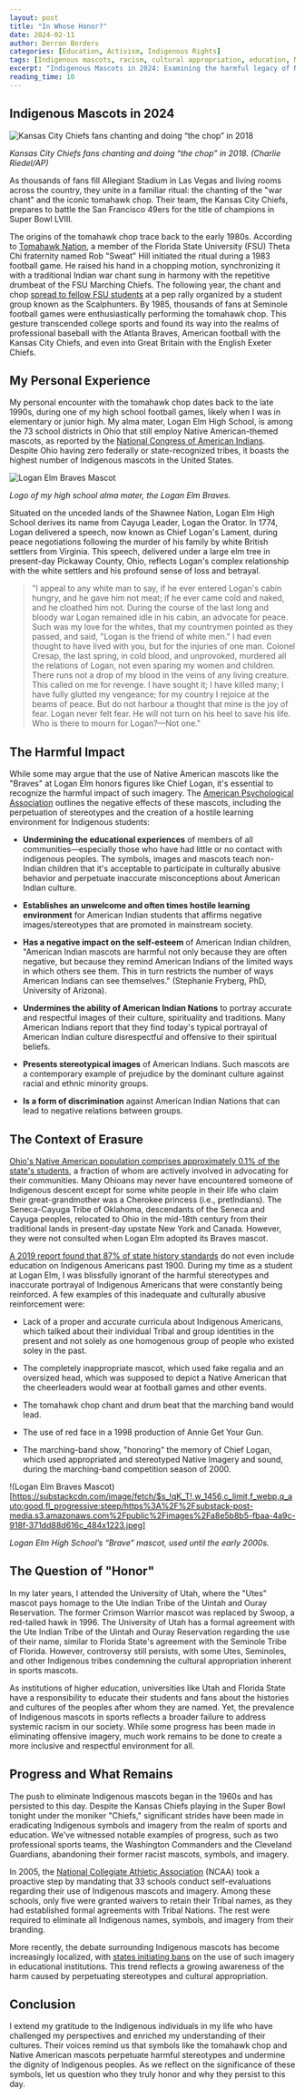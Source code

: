 ```yaml
---
layout: post
title: "In Whose Honor?"
date: 2024-02-11
author: Derron Borders
categories: [Education, Activism, Indigenous Rights]
tags: [Indigenous mascots, racism, cultural appropriation, education, Native American]
excerpt: "Indigenous Mascots in 2024: Examining the harmful legacy of Native American imagery in sports and education, from the tomahawk chop to school mascots in Ohio."
reading_time: 10
---
```


## Indigenous Mascots in 2024

![Kansas City Chiefs fans chanting and doing “the chop” in 2018](https://substackcdn.com/image/fetch/$s_!xV9Z!,w_1456,c_limit,f_webp,q_auto:good,fl_progressive:steep/https%3A%2F%2Fsubstack-post-media.s3.amazonaws.com%2Fpublic%2Fimages%2Fb86fd2c1-960f-4dfb-b922-0813e234748e_800x534.png)

*Kansas City Chiefs fans chanting and doing “the chop” in 2018. (Charlie Riedel/AP)*

As thousands of fans fill Allegiant Stadium in Las Vegas and living rooms across the country, they unite in a familiar ritual: the chanting of the "war chant" and the iconic tomahawk chop. Their team, the Kansas City Chiefs, prepares to battle the San Francisco 49ers for the title of champions in Super Bowl LVIII.

The origins of the tomahawk chop trace back to the early 1980s. According to [Tomahawk Nation](https://www.tomahawknation.com/2012/5/1/2991946/the-real-story-of-how-the-seminole-war-chant-was-started), a member of the Florida State University (FSU) Theta Chi fraternity named Rob "Sweat" Hill initiated the ritual during a 1983 football game. He raised his hand in a chopping motion, synchronizing it with a traditional Indian war chant sung in harmony with the repetitive drumbeat of the FSU Marching Chiefs. The following year, the chant and chop [spread to fellow FSU students](https://www.nolefan.org/barnes/barnes07.html) at a pep rally organized by a student group known as the Scalphunters. By 1985, thousands of fans at Seminole football games were enthusiastically performing the tomahawk chop. This gesture transcended college sports and found its way into the realms of professional baseball with the Atlanta Braves, American football with the Kansas City Chiefs, and even into Great Britain with the English Exeter Chiefs.

## My Personal Experience

My personal encounter with the tomahawk chop dates back to the late 1990s, during one of my high school football games, likely when I was in elementary or junior high. My alma mater, Logan Elm High School, is among the 73 school districts in Ohio that still employ Native American-themed mascots, as reported by the [National Congress of American Indians](https://infogram.com/native-mascots-in-ohio-1ho16voxxk7rx4n). Despite Ohio having zero federally or state-recognized tribes, it boasts the highest number of Indigenous mascots in the United States.

![Logan Elm Braves Mascot](https://substackcdn.com/image/fetch/$s_!7_zw!,w_1456,c_limit,f_webp,q_auto:good,fl_progressive:steep/https%3A%2F%2Fsubstack-post-media.s3.amazonaws.com%2Fpublic%2Fimages%2F9239b3b8-2e9f-4567-a7c3-fb127da301a2_502x502.jpeg)

*Logo of my high school alma mater, the Logan Elm Braves.*

Situated on the unceded lands of the Shawnee Nation, Logan Elm High School derives its name from Cayuga Leader, Logan the Orator. In 1774, Logan delivered a speech, now known as Chief Logan's Lament, during peace negotiations following the murder of his family by white British settlers from Virginia. This speech, delivered under a large elm tree in present-day Pickaway County, Ohio, reflects Logan's complex relationship with the white settlers and his profound sense of loss and betrayal.

> "I appeal to any white man to say, if he ever entered Logan's cabin hungry, and he gave him not meat; if he ever came cold and naked, and he cloathed him not. During the course of the last long and bloody war Logan remained idle in his cabin, an advocate for peace. Such was my love for the whites, that my countrymen pointed as they passed, and said, "Logan is the friend of white men." I had even thought to have lived with you, but for the injuries of one man. Colonel Cresap, the last spring, in cold blood, and unprovoked, murdered all the relations of Logan, not even sparing my women and children. There runs not a drop of my blood in the veins of any living creature. This called on me for revenge. I have sought it; I have killed many; I have fully glutted my vengeance; for my country I rejoice at the beams of peace. But do not harbour a thought that mine is the joy of fear. Logan never felt fear. He will not turn on his heel to save his life. Who is there to mourn for Logan?—Not one."

## The Harmful Impact

While some may argue that the use of Native American mascots like the "Braves" at Logan Elm honors figures like Chief Logan, it's essential to recognize the harmful impact of such imagery. The [American Psychological Association](https://www.apa.org/pi/oema/resources/indian-mascots) outlines the negative effects of these mascots, including the perpetuation of stereotypes and the creation of a hostile learning environment for Indigenous students:

- **Undermining the educational experiences** of members of all communities—especially those who have had little or no contact with indigenous peoples. The symbols, images and mascots teach non-Indian children that it's acceptable to participate in culturally abusive behavior and perpetuate inaccurate misconceptions about American Indian culture.

- **Establishes an unwelcome and often times hostile learning environment** for American Indian students that affirms negative images/stereotypes that are promoted in mainstream society.

- **Has a negative impact on the self-esteem** of American Indian children, "American Indian mascots are harmful not only because they are often negative, but because they remind American Indians of the limited ways in which others see them. This in turn restricts the number of ways American Indians can see themselves." (Stephanie Fryberg, PhD, University of Arizona).

- **Undermines the ability of American Indian Nations** to portray accurate and respectful images of their culture, spirituality and traditions. Many American Indians report that they find today's typical portrayal of American Indian culture disrespectful and offensive to their spiritual beliefs.

- **Presents stereotypical images** of American Indians. Such mascots are a contemporary example of prejudice by the dominant culture against racial and ethnic minority groups.

- **Is a form of discrimination** against American Indian Nations that can lead to negative relations between groups.

## The Context of Erasure

[Ohio's Native American population comprises approximately 0.1% of the state's students](https://www.dispatch.com/story/news/2021/09/02/native-mascots-checking-conversations-happening-ohios-k-12-schools/8163494002/), a fraction of whom are actively involved in advocating for their communities. Many Ohioans may never have encountered someone of Indigenous descent except for some white people in their life who claim their great-grandmother was a Cherokee princess (i.e., pretIndians). The Seneca-Cayuga Tribe of Oklahoma, descendants of the Seneca and Cayuga peoples, relocated to Ohio in the mid-18th century from their traditional lands in present-day upstate New York and Canada. However, they were not consulted when Logan Elm adopted its Braves mascot.

[A 2019 report found that 87% of state history standards](https://www.usnews.com/news/best-states/articles/2019-11-29/states-move-to-add-native-american-history-to-education-curriculum) do not even include education on Indigenous Americans past 1900. During my time as a student at Logan Elm, I was blissfully ignorant of the harmful stereotypes and inaccurate portrayal of Indigenous Americans that were constantly being reinforced. A few examples of this inadequate and culturally abusive reinforcement were:

- Lack of a proper and accurate curricula about Indigenous Americans, which talked about their individual Tribal and group identities in the present and not solely as one homogenous group of people who existed soley in the past.

- The completely inappropriate mascot, which used fake regalia and an oversized head, which was supposed to depict a Native American that the cheerleaders would wear at football games and other events.

- The tomahawk chop chant and drum beat that the marching band would lead.

- The use of red face in a 1998 production of Annie Get Your Gun.

- The marching-band show, "honoring" the memory of Chief Logan, which used appropriated and stereotyped Native Imagery and sound, during the marching-band competition season of 2000.

!(Logan Elm Braves Mascot)[https://substackcdn.com/image/fetch/$s_!qK_T!,w_1456,c_limit,f_webp,q_auto:good,fl_progressive:steep/https%3A%2F%2Fsubstack-post-media.s3.amazonaws.com%2Fpublic%2Fimages%2Fa8e5b8b5-fbaa-4a9c-918f-371dd88d616c_484x1223.jpeg]

*Logan Elm High School’s “Brave” mascot, used until the early 2000s.*

## The Question of "Honor"

In my later years, I attended the University of Utah, where the "Utes" mascot pays homage to the Ute Indian Tribe of the Uintah and Ouray Reservation. The former Crimson Warrior mascot was replaced by Swoop, a red-tailed hawk in 1996. The University of Utah has a formal agreement with the Ute Indian Tribe of the Uintah and Ouray Reservation regarding the use of their name, similar to Florida State's agreement with the Seminole Tribe of Florida. However, controversy still persists, with some Utes, Seminoles, and other Indigenous tribes condemning the cultural appropriation inherent in sports mascots.

As institutions of higher education, universities like Utah and Florida State have a responsibility to educate their students and fans about the histories and cultures of the peoples after whom they are named. Yet, the prevalence of Indigenous mascots in sports reflects a broader failure to address systemic racism in our society. While some progress has been made in eliminating offensive imagery, much work remains to be done to create a more inclusive and respectful environment for all.

## Progress and What Remains

The push to eliminate Indigenous mascots began in the 1960s and has persisted to this day. Despite the Kansas Chiefs playing in the Super Bowl tonight under the moniker "Chiefs," significant strides have been made in eradicating Indigenous symbols and imagery from the realm of sports and education. We've witnessed notable examples of progress, such as two professional sports teams, the Washington Commanders and the Cleveland Guardians, abandoning their former racist mascots, symbols, and imagery.

In 2005, the [National Collegiate Athletic Association](http://fs.ncaa.org/Docs/PressArchive/2005/Announcements/NCAA%2BExecutive%2BCommittee%2BIssues%2BGuidelines%2Bfor%2BUse%2Bof%2BNative%2BAmerican%2BMascots%2Bat%2BChampionship%2BEvents.html) (NCAA) took a proactive step by mandating that 33 schools conduct self-evaluations regarding their use of Indigenous mascots and imagery. Among these schools, only five were granted waivers to retain their Tribal names, as they had established formal agreements with Tribal Nations. The rest were required to eliminate all Indigenous names, symbols, and imagery from their branding.

More recently, the debate surrounding Indigenous mascots has become increasingly localized, with [states initiating bans](https://www.npr.org/2023/04/19/1170590167/native-american-school-mascots-new-york-ban) on the use of such imagery in educational institutions. This trend reflects a growing awareness of the harm caused by perpetuating stereotypes and cultural appropriation.

## Conclusion

I extend my gratitude to the Indigenous individuals in my life who have challenged my perspectives and enriched my understanding of their cultures. Their voices remind us that symbols like the tomahawk chop and Native American mascots perpetuate harmful stereotypes and undermine the dignity of Indigenous peoples. As we reflect on the significance of these symbols, let us question who they truly honor and why they persist to this day.
